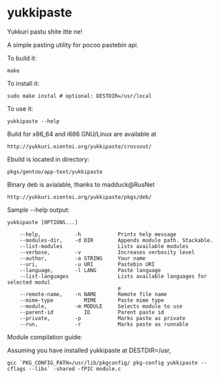 yukkipaste
==========

Yukkuri pastu shite itte ne!

A simple pasting utility for pocoo pastebin api.

To build it:

    make

To install it:
   
    sudo make instal # optional: DESTDIR=/usr/local

To use it:

    yukkipaste --help

Build for x86_64 and i686 GNU/Linux are available at

    http://yukkuri.eientei.org/yukkipaste/crossout/

Ebuild is located in directory:

    pkgs/gentoo/app-text/yukkipaste

Binary deb is avialable, thanks to madduck@RusNet

    http://yukkuri.eientei.org/yukkipaste/pkgs/deb/

Sample --help output:

    yukkipaste [OPTIONS...]
    
        --help,           -h            Prints help message
        --modules-dir,    -d DIR        Appends module path. Stackable.
        --list-modules                  Lists available modules
        --verbose,        -v            Increases verbosity level
        --author,         -a STRING     Your name
        --uri,            -u URI        Pastebin URI
        --language,       -l LANG       Paste language
        --list-languages                Lists available languages for selected modul
                                        e
        --remote-name,    -n NAME       Remote file name
        --mime-type          MIME       Paste mime type
        --module,         -m MODULE     Selects module to use
        --parent-id          ID         Parent paste id
        --private,        -p            Marks paste as private
        --run,            -r            Marks paste as runnable


Module compilation guide:

Assuming you have installed yukkipaste at DESTDIR=/usr,

    gcc `PKG_CONFIG_PATH=/usr/lib/pkgconfig/ pkg-config yukkipaste --cflags --libs` -shared -fPIC module.c
    

